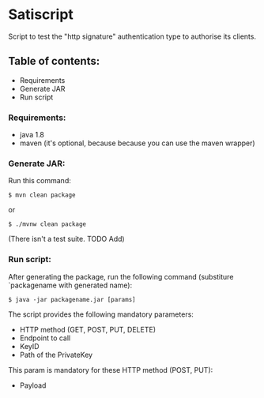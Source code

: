 # Satiscript

Script to test the "http signature" authentication type to authorise its clients.

## Table of contents:
* Requirements
* Generate JAR
* Run script

### Requirements:

* java 1.8
* maven (it's optional, because because you can use the maven wrapper)

### Generate JAR:

Run this command:
```
$ mvn clean package
```
or
```
$ ./mvnw clean package
```

(There isn't a test suite. TODO Add)

### Run script:

After generating the package, run the following command (substiture `packagename with generated name):
```
$ java -jar packagename.jar [params]
```

The script provides the following mandatory parameters:
* HTTP method (GET, POST, PUT, DELETE)
* Endpoint to call
* KeyID
* Path of the PrivateKey

This param is mandatory for these HTTP method (POST, PUT):
* Payload
